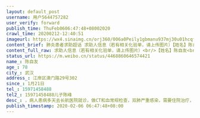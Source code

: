 ```yaml
---
layout: default_post
username: 用户5644757282
user_verify: forward
publish_time: ThuFeb0606:47:48+08002020
crawl_time: 20200212-12:40:51
imageurl: https://wx4.sinaimg.cn/orj360/006a0Peily1gbmanu937mj30u01hcqf1.jpg,https://wx3.sinaimg.cn/orj360/006a0Peily1gbmanuhakrj30ci0m8dgx.jpg,https://wx4.sinaimg.cn/orj360/006a0Peily1gbmanuvx20j30u01hctl3.jpg,https://wx1.sinaimg.cn/orj360/006a0Peily1gbmanv4gxqj30ci0m8tap.jpg
content_brief: 肺炎患者求助超话 求助人信息（若有相关化验单，请上传图片）【姓名】陈自友【年龄】78【所在城市】武汉【所在小区、社区】江岸区澳门路29号302【患病时间】1月21日【联系方式】15971458488【其他紧急联系人】15971458488儿子陈峰【病情描述】，病人患病多天去长航医院就诊，做CT和血常规 ...全文
content_full_raw: 求助人信息（若有相关化验单，请上传图片）<br/>【姓名】陈自友<br/>【年龄】78<br/>【所在城市】武汉<br/>【所在小区、社区】江岸区澳门路29号302<br/>【患病时间】1月21日<br/>【联系方式】15971458488<br/>【其他紧急联系人】15971458488儿子陈峰<br/>【病情描述】，病人患病多天去长航医院就诊，做CT和血常规检查，双肺严重感染，需要住院治疗，报社区一周，至今无法解决床位，现在卧病在床，靠氧气机呼吸，急需病床一个，救命加急。<adata-url="http://t.cn/R2WxQOQ"href="http://weibo.com/p/1001018008642010000000000"data-hide=""><spanclass='url-icon'><imgstyle='width:1rem;height:1rem'src='https://h5.sinaimg.cn/upload/2015/09/25/3/timeline_card_small_location_default.png'></span><spanclass="surl-text">武汉</span></a>
status_url: https://m.weibo.cn/status/4468860646574421
name_: 陈自友
age_: 78
city_: 武汉
address_: 江岸区澳门路29号302
since_: 1月21日
tel_: 15971458488
tel2_: 15971458488儿子陈峰
desc_: ，病人患病多天去长航医院就诊，做CT和血常规检查，双肺严重感染，需要住院治疗，报社区一周，至今无法解决床位，现在卧病在床，靠氧气机呼吸，急需病床一个，救命加急。<adata-url="http//t.cn/R2WxQOQ"href="http//weibo.com/p/1001018008642010000000000"data-hide=""><spanclass='url-icon'><imgstyle='width1rem;height1rem'src='https//h5.sinaimg.cn/upload/2015/09/25/3/timeline_card_small_location_default.png'></span><spanclass="surl-text">武汉</span></a>
publish_timestamp: 2020-02-06 06:47:48+08:00
---
```

